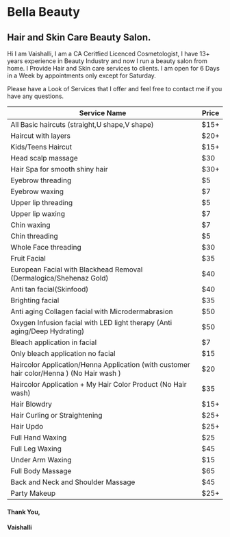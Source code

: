 # Bella Beauty

## Hair and Skin Care Beauty Salon.
Hi I am Vaishalli, I am a CA Ceritfied Licenced Cosmetologist, I have 13+ years experience in Beauty Industry and now I run a beauty salon from home. I Provide Hair and Skin care services to clients. I am open for 6 Days in a Week by appointments only except for Saturday.

Please have a Look of Services that I offer and feel free to contact me if you have any questions.

| Service Name | Price |
| --- | ----------- |
| All Basic haircuts (straight,U shape,V shape) | $15+ |
| Haircut with layers | $20+ |
| Kids/Teens Haircut | $15+ |
| Head scalp massage | $30 |
| Hair Spa for smooth shiny hair | $30+ |
| Eyebrow threading | $5 |
| Eyebrow waxing | $7 |
| Upper lip threading | $5 |
| Upper lip waxing | $7 |
| Chin waxing | $7 |
| Chin threading | $5 |
| Whole Face threading | $30 | 
| Fruit Facial | $35 |
| European Facial with Blackhead Removal (Dermalogica/Shehenaz Gold) | $40 |
| Anti tan facial(Skinfood) | $40 |
| Brighting facial | $35 |
| Anti aging Collagen facial with Microdermabrasion | $50 |
| Oxygen Infusion facial with LED light therapy (Anti aging/Deep Hydrating) | $50 |
| Bleach application in facial | $7 |
| Only bleach application no facial | $15 |
| Haircolor Application/Henna Application (with customer hair color/Henna ) (No Hair wash ) | $20 |
| Haircolor Application + My Hair Color Product (No Hair wash) | $35 |
| Hair Blowdry | $15+ |
| Hair Curling or Straightening | $25+ |
| Hair Updo | $25+ |
| Full Hand Waxing | $25 |
| Full Leg Waxing | $45 |
| Under Arm Waxing | $15 |
| Full Body Massage | $65 |
| Back and Neck and Shoulder Massage | $45 |
| Party Makeup | $25+ |

#### Thank You,
#### Vaishalli
